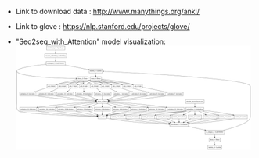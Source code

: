 
 - Link to download data : http://www.manythings.org/anki/
 - Link to glove  : https://nlp.stanford.edu/projects/glove/

 
 - "Seq2seq_with_Attention" model visualization:![title](images/model.png)

